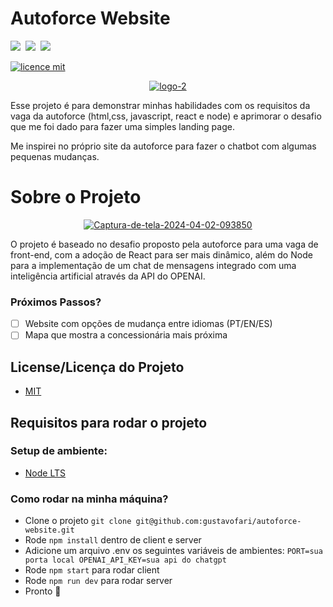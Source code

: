 # Autoforce Website
<img src ="https://img.shields.io/badge/Node.js-43853D?style=for-the-badge&logo=node-dot-js&logoColor=white" />&nbsp;
<img src ="https://img.shields.io/badge/React-20232A?style=for-the-badge&logo=react&logoColor=61DAFB" />&nbsp;
<img src ="https://img.shields.io/badge/JavaScript-F7DF1E?style=for-the-badge&logo=javascript&logoColor=black" />&nbsp;

[![licence mit](https://img.shields.io/badge/licence-MIT-blue.svg)](./LICENSE)

<p align="center">
 <a href="https://ibb.co/ns0QK5T"><img src="https://blog.autoforce.com/wp-content/uploads/2020/06/logo-2.png" alt="logo-2" border="0"></a>
</p>

Esse projeto é para demonstrar minhas habilidades com os requisitos da vaga da autoforce (html,css, javascript, react e node) e aprimorar o desafio que me foi dado para fazer uma simples landing page.

Me inspirei no próprio site da autoforce para fazer o chatbot com algumas pequenas mudanças.

# Sobre o Projeto
<p align="center">
 <a href="https://ibb.co/mD1G5Px"><img src="https://i.ibb.co/Bzdt2Y1/Captura-de-tela-2024-04-02-093850.png" alt="Captura-de-tela-2024-04-02-093850" border="0"></a>
</p>
<p>
O projeto é baseado no desafio proposto pela autoforce para uma vaga de front-end, com a adoção de React para ser mais dinâmico, além do Node para a implementação de um chat de mensagens integrado com uma inteligência artificial através da API do OPENAI.
</p>


### Próximos Passos?
- [ ] Website com opções de mudança entre idiomas (PT/EN/ES)
- [ ] Mapa que mostra a concessionária mais próxima

## License/Licença do Projeto

- [MIT](./LICENSE)

## Requisitos para rodar o projeto

### Setup de ambiente:

- [Node LTS](https://nodejs.org/en)

### Como rodar na minha máquina?

- Clone o projeto `git clone git@github.com:gustavofari/autoforce-website.git`
- Rode `npm install` dentro de client e server
- Adicione um arquivo .env os seguintes variáveis de ambientes:
  `PORT=sua porta local
   OPENAI_API_KEY=sua api do chatgpt`
- Rode `npm start` para rodar client
- Rode `npm run dev` para rodar server
- Pronto 🎉
